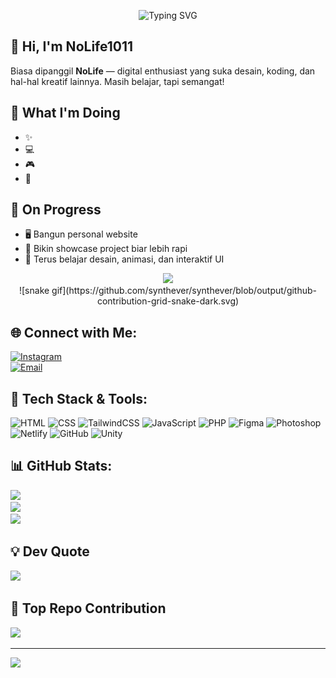 <p align="center">
  <img src="https://readme-typing-svg.herokuapp.com?font=Press+Start+2P&size=16&duration=3500&pause=1000&color=00FF99&center=true&vCenter=true&width=600&lines=🪐+Digital+Creator+in+Progress..." alt="Typing SVG" />
</p>

## 👋 Hi, I'm NoLife1011  
Biasa dipanggil **NoLife** — digital enthusiast yang suka desain, koding, dan hal-hal kreatif lainnya. Masih belajar, tapi semangat!

## 🎯 What I'm Doing  
- ✨ 
- 💻   
- 🎮 
- 📱  

## 🔧 On Progress  
- 🖥️ Bangun personal website  
- 🎒 Bikin showcase project biar lebih rapi  
- 🧠 Terus belajar desain, animasi, dan interaktif UI  

<div align="center">
  <img src="https://user-images.githubusercontent.com/22107794/139580686-887df369-edb8-4bc8-b607-4fbf6d7e4866.gif">
  <br>
  ![snake gif](https://github.com/synthever/synthever/blob/output/github-contribution-grid-snake-dark.svg)
</div>

## 🌐 Connect with Me:  
[![Instagram](https://img.shields.io/badge/Instagram-%23E4405F.svg?logo=Instagram&logoColor=white)](https://instagram.com/topantibonachi)  
[![Email](https://img.shields.io/badge/Gmail-D14836?logo=gmail&logoColor=white)](mailto:fatannurrizqi@gmail.com)

## 🧰 Tech Stack & Tools:
![HTML](https://img.shields.io/badge/html5-%23E34F26.svg?style=flat&logo=html5&logoColor=white)
![CSS](https://img.shields.io/badge/css3-%231572B6.svg?style=flat&logo=css3&logoColor=white)
![TailwindCSS](https://img.shields.io/badge/tailwindcss-%2338B2AC.svg?style=flat&logo=tailwind-css&logoColor=white)
![JavaScript](https://img.shields.io/badge/javascript-%23323330.svg?style=flat&logo=javascript&logoColor=%23F7DF1E)
![PHP](https://img.shields.io/badge/php-%23777BB4.svg?style=flat&logo=php&logoColor=white)
![Figma](https://img.shields.io/badge/figma-%23F24E1E.svg?style=flat&logo=figma&logoColor=white)
![Photoshop](https://img.shields.io/badge/photoshop-%2331A8FF.svg?style=flat&logo=adobephotoshop&logoColor=white)
![Netlify](https://img.shields.io/badge/netlify-%23000000.svg?style=flat&logo=netlify&logoColor=#00C7B7)
![GitHub](https://img.shields.io/badge/github-%23121011.svg?style=flat&logo=github&logoColor=white)
![Unity](https://img.shields.io/badge/unity-%23000000.svg?style=flat&logo=unity&logoColor=white)

## 📊 GitHub Stats:
![](https://github-readme-stats.vercel.app/api?username=NoLife1011&theme=dark&hide_border=false)<br/>
![](https://nirzak-streak-stats.vercel.app/?user=NoLife1011&theme=dark&hide_border=false)<br/>
![](https://github-readme-stats.vercel.app/api/top-langs/?username=NoLife1011&theme=dark&hide_border=false&layout=compact)

## 💡 Dev Quote  
![](https://quotes-github-readme.vercel.app/api?type=horizontal&theme=dark)

## 🚀 Top Repo Contribution  
![](https://github-contributor-stats.vercel.app/api?username=NoLife1011&limit=5&theme=blueberry&combine_all_yearly_contributions=true)

---

[![](https://visitcount.itsvg.in/api?id=NoLife1011&icon=3&color=6)](https://visitcount.itsvg.in)
